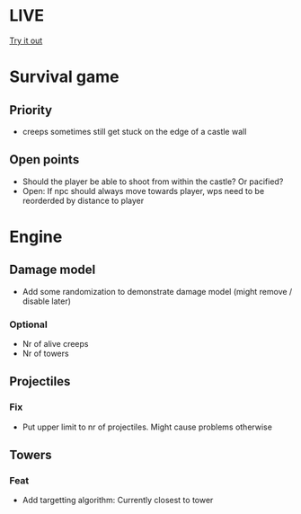 # LIVE
[Try it out](https://lucb31.github.io/game-engine-go/)

# Survival game
## Priority
- creeps sometimes still get stuck on the edge of a castle wall

## Open points
- Should the player be able to shoot from within the castle? Or pacified?
- Open: If npc should always move towards player, wps need to be reorderded by distance to player

# Engine

## Damage model
- Add some randomization to demonstrate damage model (might remove / disable later) 

### Optional
- Nr of alive creeps
- Nr of towers

## Projectiles
### Fix
- Put upper limit to nr of projectiles. Might cause problems otherwise

## Towers

### Feat
- Add targetting algorithm: Currently closest to tower 

